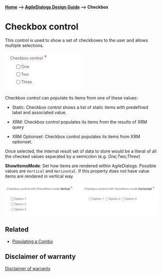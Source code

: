 __[Home](/) --> [AgileDialogs Design Guide](/guides/AgileDialogs-DesignGuide.md) --> Checkbox__

# Checkbox control

This control is used to show a set of checkboxes to the user and allows multiple selections.

![](../media/AgileDialogsDesignGuide/Check_01.png)


Checkbox control can populate its items from one of these values:

-   Static: Checkbox control shows a list of static items with predefined label and associated value. 
    <!--![](../media/AgileDialogsDesignGuide/Radio_00_01.png)-->

-   XRM: Checkbox control populates its items from the results of XRM query
-   XRM Optionset: Checkbox control populates its items from XRM optionset.

<!-- Also, check control can show *«MultiSelect Option Sets»*  by **FieldAndEntity** property.-->

Once selected, the internal result set of data to store would be a literal of all the checked values separated by a semicolon (e.g. *One;Two;Three*)

**ShowItemsMode**: Set  how items are rendered within AgileDialogs. Possible values are `Vertical` and `Horizontal`. If this property does not have value items are rendered in vertical way.

![](../media/AgileDialogsDesignGuide/Check_02.png)


## Related 
- [Populating a Combo](../common/PopulatingCombo.md) 

## Disclaimer of warranty

[Disclaimer of warranty](DisclaimerOfWarranty.md)
